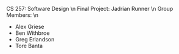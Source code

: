 CS 257: Software Design \n
Final Project: Jadrian Runner \n
Group Members: \n
* Alex Griese
* Ben Withbroe
* Greg Erlandson
* Tore Banta